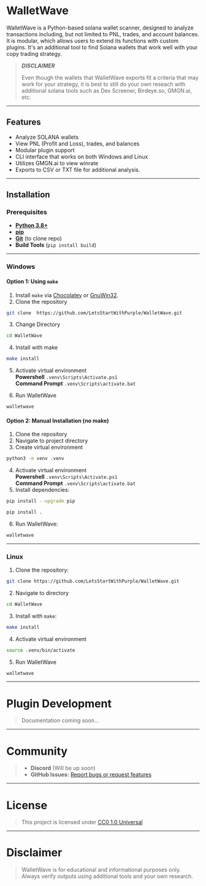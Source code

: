 # WalletWave
WalletWave is a Python-based solana wallet scanner, designed to analyze transactions including, but not limited to PNL, trades, and account balances. It is modular, which allows users to extend its functions with custom plugins. It's an additional tool to find Solana wallets that work well with your copy trading strategy. 

> **_DISCLAIMER_**  
> 
> Even though the wallets that WalletWave exports fit a criteria that may work for your strategy, it is best to still do your own reseach with additional solana tools such as Dex Screener, Birdeye.so, GMGN.ai, etc.

---
## Features
- Analyze SOLANA wallets
- View PNL (Profit and Loss), trades, and balances
- Modular plugin support
- CLI interface that works on both Windows and Linux
- Utilizes GMGN.ai to view winrate
- Exports to CSV or TXT file for additional analysis. 
---

## Installation

### Prerequisites
- **[Python 3.8+](https://www.python.org/)**
- **[pip](https://pip.pypa.io/en/stable/installation/)**
- **[Git](https://git-scm.com/book/en/v2/Getting-Started-Installing-Git)** (to clone repo)
- **Build Tools** (`pip install build`)
---

### Windows
#### Option 1: Using `make`
1. Install `make` via [Chocolatey](https://chocolatey.org/) or [GnuWin32](http://gnuwin32.sourceforge.net/).
2. Clone the repository
```bash
git clone  https://github.com/LetsStartWithPurple/WalletWave.git
```

3. Change Directory
```bash
cd WalletWave 
```

4. Install with make
```bash
make install
```

5. Activate virtual environment  
**Powershell**  ```.venv\Scripts\Activate.ps1```  
**Command Prompt** ```.venv\Scripts\activate.bat```  


6. Run WalletWave
```bash 
walletwave 
```
#### Option 2: Manual Installation (no make)  
1. Clone the repository
2. Navigate to project directory
3. Create virtual environment
```bash
python3 -m venv .venv
```

4. Activate virtual environment  
**Powershell**  ```.venv\Scripts\Activate.ps1```  
**Command Prompt** ```.venv\Scripts\activate.bat```
5. Install dependencies:
```bash
pip install --upgrade pip
```
```bash
pip install .
```

6. Run WalletWave:
```bash
walletwave 
```
---
### Linux
1. Clone the repository:
```bash
git clone https://github.com/LetsStartWithPurple/WalletWave.git
```

2. Navigate to directory
```bash
cd WalletWave 
```

3. Install with `make`:
```bash
make install  
```

4. Activate virtual environment
```bash
source .venv/bin/activate 
```

5. Run WalletWave
```bash
walletwave 
```
 ---  

# Plugin Development  
> Documentation coming soon...  
---

# Community
> - **Discord** (Will be up soon)
> - **GitHub Issues:** [Report bugs or request features](https://github.com/LetsStartWithPurple/WalletWave/issues)

---
# License
> This project is licensed under [CC0 1.0 Universal](https://github.com/LetsStartWithPurple/WalletWave/blob/main/LICENSE)

---
# Disclaimer
> WalletWave is for educational and informational purposes only. Always verify outputs using additional tools and your own research.










